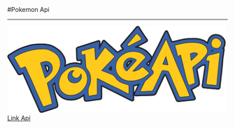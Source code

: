 <div style=(justify-content=center;align-items=center;)>
     #Pokemon Api
     <hr />
     <img  src="https://raw.githubusercontent.com/PokeAPI/media/master/logo/pokeapi.svg?sanitize=true" height="200"/>
     <a href="https://pokeapi.co/"> Link Api </a>
</div>
